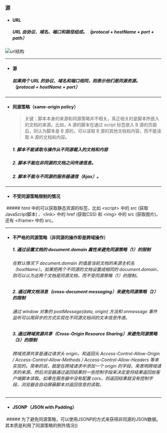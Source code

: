 ### 源
- #### URL
  ##### URL 由协议、域名、端口和路径组成。（protocal + hostName + port + path）
![url结构](https://github.com/StRothschild/NetWork/blob/master/resource/NetWork%20%E2%80%94%20URL.JPG?raw=true)

---
- #### 源
  ##### 如果两个 URL 的协议、域名和端口相同，则表示他们是同源资源。（protocal + hostName + port）


---
- #### 同源策略（same-origin policy）
  > 关键：脚本本身的来源和同源策略并不相关，真正相关的是脚本所嵌入的文档的来源。比如，A 源的脚本在通过 script 标签嵌入 B 源的页面后，则认为脚本是 B 源的，可以读取 B 源的其他文档和内容，而不能读取 A 源的文档和内容。

  ##### 1. 脚本不能读取与操作从不同源载入的文档和内容
  ##### 2. 脚本不能在非同源的文档之间传递信息。
  ##### 2. 脚本不能与不同源的服务器通信（Ajax）。



---
- #### 不受同源策略限制的情况
  ##### html 中的可以获取静态资源的标签，比如 \<script> 中的 src (获取JavaScript脚本) 、\<link> 中的 href (获取CSS) 和 \<img> 中的 src (获取图片)，还有 \<iframe> 中的 src。


---
- #### 不严格的同源策略（非同源的操作即是跨域操作）
  ##### 1. 通过设置文档的 document.domain 属性来避免同源策略（1）的限制
  ###### 在默认情况下 document.domain 的值是当前文档的来源主机名（hostName）。如果把两个不同源的文档设置成相同的 document.domain，则可以认为这两个文档是同源文档，而不受同源策略（1）的限制。

  ##### 2. 通过跨文档消息（cross-document messaging）来避免同源策略（2）的限制
  ###### 通过 window 对象的 postMessage(data, origin) 方法和 onmessage 事件监听可以用异步的方式实现在不同源文档间的文本信息传递。

  ##### 3. 通过跨域资源共享（Cross-Origin Resource Sharing）来避免同源策略（3）的限制
  ###### 跨域资源共享是通过请求头 origin，和返回头 Access-Control-Allow-Origin / Access-Control-Allow-Methods / Access-Control-Allow-Headers 等来实现的。简单的说，就是在跨域请求中添加一个 origin 的字段，来表明跨域请求的来源。然后浏览器通过返回结果的一些控制字段来决定是将结果返回给客户端脚本读取。如果在服务器中没有配置 cors，则返回结果就没有控制字段，浏览器会自动屏蔽脚本对返回信息的读取。
  
  
  
  
---
- #### JSONP（JSON with Padding）
  ##### 为了避免同源策略，可以使用JSONP的方式来获得非同源的JSON数据。其本质是利用了同源策略的例外情况()
